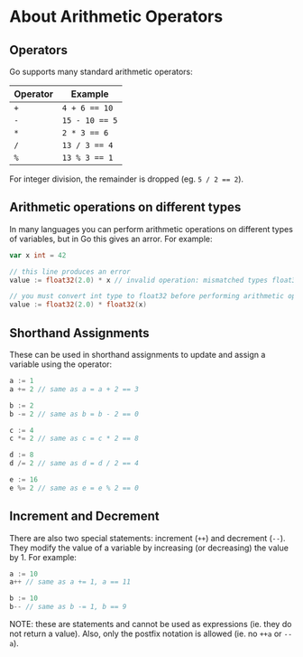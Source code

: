 # About Arithmetic Operators

## Operators

Go supports many standard arithmetic operators:

| Operator | Example        |
| -------- | -------------- |
| `+`      | `4 + 6 == 10`  |
| `-`      | `15 - 10 == 5` |
| `*`      | `2 * 3 == 6`   |
| `/`      | `13 / 3 == 4`  |
| `%`      | `13 % 3 == 1`  |

For integer division, the remainder is dropped (eg. `5 / 2 == 2`).

## Arithmetic operations on different types

In many languages you can perform arithmetic operations on different types of variables, but in Go this gives an arror.
For example:

```go
var x int = 42

// this line produces an error
value := float32(2.0) * x // invalid operation: mismatched types float32 and int

// you must convert int type to float32 before performing arithmetic operation
value := float32(2.0) * float32(x)
```

## Shorthand Assignments

These can be used in shorthand assignments to update and assign a variable using the operator:

```go
a := 1
a += 2 // same as a = a + 2 == 3

b := 2
b -= 2 // same as b = b - 2 == 0

c := 4
c *= 2 // same as c = c * 2 == 8

d := 8
d /= 2 // same as d = d / 2 == 4

e := 16
e %= 2 // same as e = e % 2 == 0
```

## Increment and Decrement

There are also two special statements: increment (`++`) and decrement (`--`).
They modify the value of a variable by increasing (or decreasing) the value by 1.
For example:

```go
a := 10
a++ // same as a += 1, a == 11

b := 10
b-- // same as b -= 1, b == 9
```

NOTE: these are statements and cannot be used as expressions (ie. they do not return a value).
Also, only the postfix notation is allowed (ie. no `++a` or `--a`).
